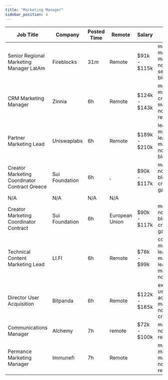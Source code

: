 ```yaml
---
title: "Marketing Manager"
sidebar_position: 4
---
```


| Job Title | Company | Posted Time | Remote | Salary | Tags | Apply Link |
|-----------|---------|-------------|--------|--------|------|------------|
| Senior Regional Marketing Manager LatAm | Fireblocks | 31m | Remote | $91k - $115k | marketing manager, marketing, non tech, senior, blockchain | [Apply](https://web3.career/senior-regional-marketing-manager-latam-fireblocks/100994) |
| CRM Marketing Manager | Zinnia | 6h | Remote | $124k - $143k | marketing manager, crm, marketing, non tech, remote | [Apply](https://web3.career/crm-marketing-manager-zinnia/98977) |
| Partner Marketing Lead | Uniswaplabs | 6h | Remote | $189k - $210k | lead, marketing lead, marketing, non tech, blockchain | [Apply](https://web3.career/partner-marketing-lead-uniswaplabs/100970) |
| Creator Marketing Coordinator Contract Greece | Sui Foundation | 6h | , | $90k - $117k | marketing, non tech, blockchain, crypto, gaming | [Apply](https://web3.career/creator-marketing-coordinator-contract-greece-suifoundation/100962) |
| N/A | N/A | N/A | N/A |  |  | [Apply](https://web3.career/metana) |
| Creator Marketing Coordinator Contract | Sui Foundation | 6h | European Union | $90k - $117k | marketing, non tech, blockchain, crypto, gaming | [Apply](https://web3.career/creator-marketing-coordinator-contract-suifoundation/100961) |
| Technical Content Marketing Lead | LI.FI | 6h | Remote | $76k - $99k | content marketing, lead, marketing lead, marketing, non tech | [Apply](https://web3.career/technical-content-marketing-lead-li-fi/100950) |
| Director User Acquisition | Bitpanda | 6h | Remote | $122k - $165k | executive, user acquisition, marketing, non tech, crypto | [Apply](https://web3.career/director-user-acquisition-bitpanda/99415) |
| Communications Manager | Alchemy | 7h | remote | $72k - $100k | marketing, non tech, remote | [Apply](https://web3.career/communications-manager-alchemy/40299) |
| Permance Marketing Manager | Immunefi | 7h | Remote |  | marketing manager, marketing, non tech, remote | [Apply](https://web3.career/performance-marketing-manager-immunefi/62058) |
